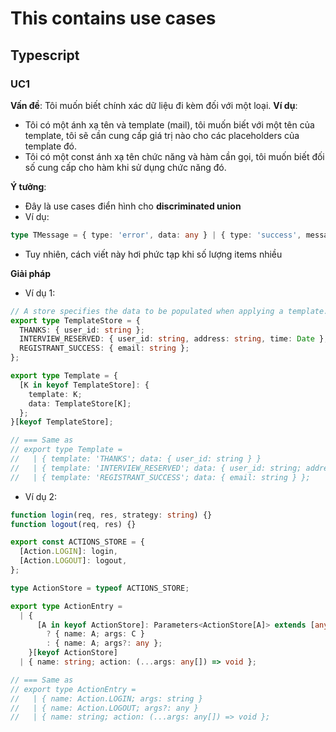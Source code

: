 # This contains use cases

## Typescript

### UC1

**Vấn đề**: Tôi muốn biết chính xác dữ liệu đi kèm đối với một loại.
**Ví dụ**:
- Tôi có một ánh xạ tên và template (mail), tôi muốn biết với một tên của template, tôi sẽ cần cung cấp giá trị nào cho các placeholders của template đó.
- Tôi có một const ánh xạ tên chức năng và hàm cần gọi, tôi muốn biết đối số cung cấp cho hàm khi sử dụng chức năng đó.

**Ý tưởng**:

- Đây là use cases điển hình cho **discriminated union**
- Ví dụ:

```ts
type TMessage = { type: 'error', data: any } | { type: 'success', message: string }
```

- Tuy nhiên, cách viết này hơi phức tạp khi số lượng items nhiều

**Giải pháp**
- Ví dụ 1:

```ts
// A store specifies the data to be populated when applying a template.
export type TemplateStore = {
  THANKS: { user_id: string };
  INTERVIEW_RESERVED: { user_id: string, address: string, time: Date };
  REGISTRANT_SUCCESS: { email: string };
};

export type Template = {
  [K in keyof TemplateStore]: {
    template: K;
    data: TemplateStore[K];
  };
}[keyof TemplateStore];

// === Same as
// export type Template =
//   | { template: 'THANKS'; data: { user_id: string } }
//   | { template: 'INTERVIEW_RESERVED'; data: { user_id: string; address: string; time: Date } }
//   | { template: 'REGISTRANT_SUCCESS'; data: { email: string } };
```

- Ví dụ 2:

```ts
function login(req, res, strategy: string) {}
function logout(req, res) {}

export const ACTIONS_STORE = {
  [Action.LOGIN]: login,
  [Action.LOGOUT]: logout,
};

type ActionStore = typeof ACTIONS_STORE;

export type ActionEntry =
  | {
      [A in keyof ActionStore]: Parameters<ActionStore[A]> extends [any, any, infer C]
        ? { name: A; args: C }
        : { name: A; args?: any };
    }[keyof ActionStore]
  | { name: string; action: (...args: any[]) => void };

// === Same as
// export type ActionEntry =
//   | { name: Action.LOGIN; args: string }
//   | { name: Action.LOGOUT; args?: any }
//   | { name: string; action: (...args: any[]) => void };
```
